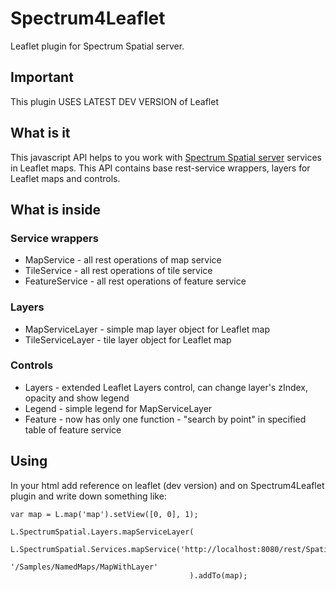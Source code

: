 # Spectrum4Leaflet
Leaflet plugin for Spectrum Spatial server.

## Important 
This plugin USES LATEST DEV VERSION of Leaflet

## What is it
This javascript API helps to you work with [Spectrum Spatial server](http://www.mapinfo.com/products/server/) services in Leaflet maps. This API contains base rest-service wrappers, layers for Leaflet maps and controls. 

## What is inside
### Service wrappers
* MapService - all rest operations of map service
* TileService - all rest operations of tile service 
* FeatureService - all rest operations of feature service
### Layers
* MapServiceLayer - simple map layer object for Leaflet map
* TileServiceLayer - tile layer object for Leaflet map
### Controls
* Layers - extended Leaflet Layers control, can change layer's zIndex, opacity and show legend
* Legend - simple legend for MapServiceLayer
* Feature - now has only one function - "search by point" in specified table of feature service
## Using
In your html add reference on leaflet (dev version) and on Spectrum4Leaflet plugin and write down something like:
```
var map = L.map('map').setView([0, 0], 1);
		 
L.SpectrumSpatial.Layers.mapServiceLayer(
											L.SpectrumSpatial.Services.mapService('http://localhost:8080/rest/Spatial/MappingService'), 
											'/Samples/NamedMaps/MapWithLayer'
										).addTo(map);
```
